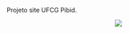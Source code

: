 Projeto site UFCG Pibid.


<div align="center">
  <img src="https://user-images.githubusercontent.com/114586000/232172555-ce733b85-e339-4c90-a839-b16115270a67.png">


</div>

